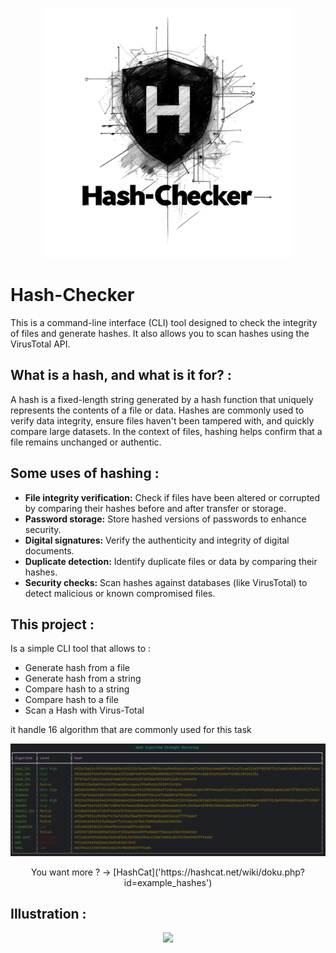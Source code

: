 <p align="center">
    <img src="img/logo-hash-checker.png" width="400">
</p>

# Hash-Checker

This is a command-line interface (CLI) tool designed to check the integrity of files and generate hashes. 
It also allows you to scan hashes using the VirusTotal API.

## What is a hash, and what is it for? :

A hash is a fixed-length string generated by a hash function that uniquely represents the contents of a file or data. 
Hashes are commonly used to verify data integrity, ensure files haven't been tampered with, and quickly compare large datasets.
In the context of files, hashing helps confirm that a file remains unchanged or authentic.<br>


## Some uses of hashing :

- **File integrity verification:** Check if files have been altered or corrupted by comparing their hashes before and after transfer or storage.
- **Password storage:** Store hashed versions of passwords to enhance security.
- **Digital signatures:** Verify the authenticity and integrity of digital documents.
- **Duplicate detection:** Identify duplicate files or data by comparing their hashes.
- **Security checks:** Scan hashes against databases (like VirusTotal) to detect malicious or known compromised files.

## This project :

Is a simple CLI tool that allows to : 

- Generate hash from a file
- Generate hash from a string
- Compare hash to a string
- Compare hash to a file
- Scan a Hash with Virus-Total


it handle 16 algorithm that are commonly used for this task

<p align="center">
    <img src="img/supported-hashes.png" width="900">
</p>

<p align="center">
You want more ? -> [HashCat]('https://hashcat.net/wiki/doku.php?id=example_hashes')
</p>

## Illustration : 

<p align="center">
    <img src="img/hash-from-file.gif" width="900">
</p>


